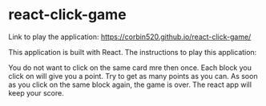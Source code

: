 # react-click-game

Link to play the application: https://corbin520.github.io/react-click-game/

This application is built with React. The instructions to play this application:

You do not want to click on the same card mre then once. Each block you click
on will give you a point. Try to get as many points as you can. As soon as you
click on the same block again, the game is over. The react app will keep your
score.